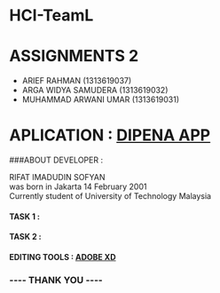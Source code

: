 # HCI-TeamL
# ASSIGNMENTS 2
- ARIEF RAHMAN (1313619037)
- ARGA WIDYA SAMUDERA (1313619032)
- MUHAMMAD ARWANI UMAR (1313619031) <br>

# APLICATION : <a href="https://play.google.com/store/apps/details?id=com.dipena.app&hl=en_AU">DIPENA APP</a>

###ABOUT DEVELOPER : 

RIFAT IMADUDIN SOFYAN <br>
was born in Jakarta 14 February 2001 <br>
Currently student of University of Technology Malaysia

#### TASK 1 :
#### TASK 2 :

#### EDITING TOOLS : <a href="https://www.adobe.com/in/products/xd.html">ADOBE XD</a>

### ---- THANK YOU ----
